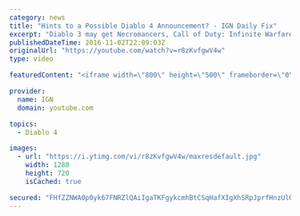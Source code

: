 ```yaml
---
category: news
title: "Hints to a Possible Diablo 4 Announcement? - IGN Daily Fix"
excerpt: "Diablo 3 may get Necromancers, Call of Duty: Infinite Warfare to be bundled with PS4 Slim, and is Diablo 4 going to be announced at Blizzcon? Diablo 3 Getting ..."
publishedDateTime: 2016-11-02T22:09:03Z
originalUrl: "https://youtube.com/watch?v=r8zKvfgwV4w"
type: video

featuredContent: "<iframe width=\"800\" height=\"500\" frameborder=\"0\" src=\"https://www.youtube.com/embed/r8zKvfgwV4w\" allow=\"accelerometer; autoplay; encrypted-media; gyroscope; picture-in-picture\" allowfullscreen></iframe>"

provider:
  name: IGN
  domain: youtube.com

topics:
  - Diablo 4

images:
  - url: "https://i.ytimg.com/vi/r8zKvfgwV4w/maxresdefault.jpg"
    width: 1280
    height: 720
    isCached: true

secured: "FHfZZNWA0p0yk67FNRZlQAiIgaTKFgykcmhBtCSqHafXIgXhSRpJprfHnzUlQQvz46n4DDr8Vk1mFvamddGpBAX+ku2utGJuSxVJNO57i/rb/iOFDQjK16ykySaNeGWEeaCkpDwmy4YeYca16jEWpIWscFh4YRjmNHh+qKdCScyyoAowbMp3Mjg7JVGkj5K0R9ggZdIYHaIkj38T6XPP8bC8obdMhgwsgrcTkULlI8V+VnNqlt6Xc8QsOG5ocmLpq08kvEmiH3tq+c10XWEzywYzMzYvUug/V42Hw3PNejAYNuN3kqw5bpirTMqrp7ydGqWZegjOQw/qs6wdk6+qr1fBTv6MzX5i/xtnv9gayCTyFu/DOB9ogQQqbMKaI/z5eOdfqfUVIU7IsN5DCP9rrJLiXka8Vkw6wdADev9ZnEZz39m/ckHMU7RZf4z50UU5;RyJCQtp4aX+VJ0HjMk3ZKg=="
---
```


